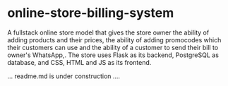 # online-store-billing-system
A fullstack online store model that gives the store owner the ability of adding products and their prices, the ability of adding promocodes which their customers can use and the ability of a customer to send their bill to owner's WhatsApp,. The store uses Flask as its backend, PostgreSQL as database, and CSS, HTML and JS as its frontend.

... readme.md is under construction ....
